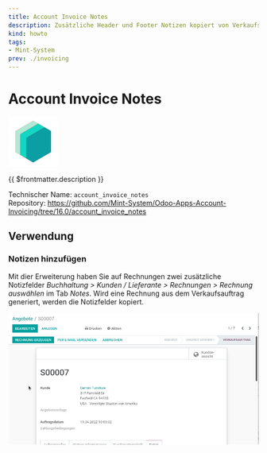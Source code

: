 ```yaml
---
title: Account Invoice Notes
description: Zusätzliche Header und Footer Notizen kopiert von Verkaufsauftrag.
kind: howto
tags:
- Mint-System
prev: ./invoicing
---
```

# Account Invoice Notes

![icon_oms_box](attachments/icons_odoo_mint_system.png)

{{ $frontmatter.description }}

Technischer Name: `account_invoice_notes`\
Repository: <https://github.com/Mint-System/Odoo-Apps-Account-Invoicing/tree/16.0/account_invoice_notes>

## Verwendung

### Notizen hinzufügen

Mit dier Erweiterung haben Sie auf Rechnungen zwei zusätzliche Notizfelder *Buchhaltung > Kunden / Lieferante > Rechnungen > Rechnung auswählen* im Tab *Notes*. Wird eine Rechnung aus dem Verkaufsauftrag generiert, werden die Notizfelder kopiert.

![Account Invoice Notes](attachments/Account%20Invoice%20Notes.gif)
